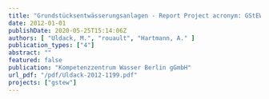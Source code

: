 ```yaml
---
title: "Grundstücksentwässerungsanlagen - Report Project acronym: GStEW"
date: 2012-01-01
publishDate: 2020-05-25T15:14:06Z
authors: [ "Uldack, M.", "rouault", "Hartmann, A." ]
publication_types: ["4"]
abstract: ""
featured: false
publication: "Kompetenzzentrum Wasser Berlin gGmbH"
url_pdf: "/pdf/Uldack-2012-1199.pdf"
projects: ["gstew"]
---
```


